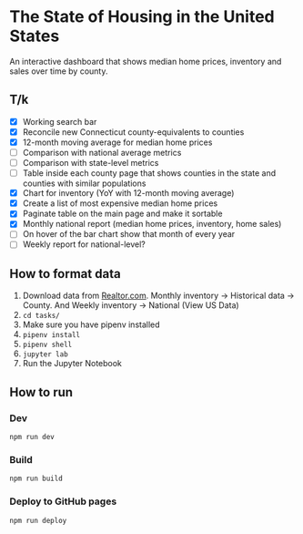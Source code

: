 # The State of Housing in the United States

An interactive dashboard that shows median home prices, inventory and sales over time by county.

## T/k
- [X] Working search bar
- [X] Reconcile new Connecticut county-equivalents to counties
- [X] 12-month moving average for median home prices
- [ ] Comparison with national average metrics
- [ ] Comparison with state-level metrics
- [ ] Table inside each county page that shows counties in the state and counties with similar populations
- [X] Chart for inventory (YoY with 12-month moving average)
- [X] Create a list of most expensive median home prices
- [X] Paginate table on the main page and make it sortable
- [X] Monthly national report (median home prices, inventory, home sales)
- [ ] On hover of the bar chart show that month of every year
- [ ] Weekly report for national-level?

## How to format data
1. Download data from [Realtor.com](https://www.realtor.com/research/data/). Monthly inventory -> Historical data -> County. And Weekly inventory -> National (View US Data)
2. `cd tasks/`
3. Make sure you have pipenv installed
4. `pipenv install`
5. `pipenv shell`
6. `jupyter lab`
7. Run the Jupyter Notebook

## How to run

### Dev
`npm run dev`

### Build
`npm run build`

### Deploy to GitHub pages
`npm run deploy`
